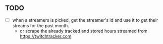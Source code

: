 ## TODO

- [ ] when a streamers is picked, get the streamer's id and use it to get their streams for the past month.
  - or scrape the already tracked and stored hours streamed from https://twitchtracker.com
